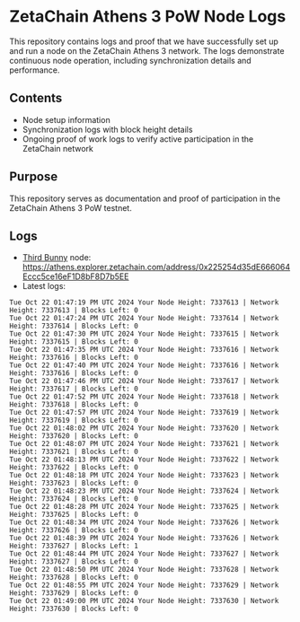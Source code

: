 # ZetaChain Athens 3 PoW Node Logs
This repository contains logs and proof that we have successfully set up and run a node on the ZetaChain Athens 3 network. The logs demonstrate continuous node operation, including synchronization details and performance.

## Contents
- Node setup information
- Synchronization logs with block height details
- Ongoing proof of work logs to verify active participation in the ZetaChain network

## Purpose
This repository serves as documentation and proof of participation in the ZetaChain Athens 3 PoW testnet.

## Logs

- [Third Bunny](https://thirdbunny.xyz/) node: https://athens.explorer.zetachain.com/address/0x225254d35dE666064Eccc5ce16eF1D8bF8D7b5EE
- Latest logs:
```
Tue Oct 22 01:47:19 PM UTC 2024 Your Node Height: 7337613 | Network Height: 7337613 | Blocks Left: 0
Tue Oct 22 01:47:24 PM UTC 2024 Your Node Height: 7337614 | Network Height: 7337614 | Blocks Left: 0
Tue Oct 22 01:47:30 PM UTC 2024 Your Node Height: 7337615 | Network Height: 7337615 | Blocks Left: 0
Tue Oct 22 01:47:35 PM UTC 2024 Your Node Height: 7337616 | Network Height: 7337616 | Blocks Left: 0
Tue Oct 22 01:47:40 PM UTC 2024 Your Node Height: 7337616 | Network Height: 7337616 | Blocks Left: 0
Tue Oct 22 01:47:46 PM UTC 2024 Your Node Height: 7337617 | Network Height: 7337617 | Blocks Left: 0
Tue Oct 22 01:47:52 PM UTC 2024 Your Node Height: 7337618 | Network Height: 7337618 | Blocks Left: 0
Tue Oct 22 01:47:57 PM UTC 2024 Your Node Height: 7337619 | Network Height: 7337619 | Blocks Left: 0
Tue Oct 22 01:48:02 PM UTC 2024 Your Node Height: 7337620 | Network Height: 7337620 | Blocks Left: 0
Tue Oct 22 01:48:07 PM UTC 2024 Your Node Height: 7337621 | Network Height: 7337621 | Blocks Left: 0
Tue Oct 22 01:48:13 PM UTC 2024 Your Node Height: 7337622 | Network Height: 7337622 | Blocks Left: 0
Tue Oct 22 01:48:18 PM UTC 2024 Your Node Height: 7337623 | Network Height: 7337623 | Blocks Left: 0
Tue Oct 22 01:48:23 PM UTC 2024 Your Node Height: 7337624 | Network Height: 7337624 | Blocks Left: 0
Tue Oct 22 01:48:28 PM UTC 2024 Your Node Height: 7337625 | Network Height: 7337625 | Blocks Left: 0
Tue Oct 22 01:48:34 PM UTC 2024 Your Node Height: 7337626 | Network Height: 7337626 | Blocks Left: 0
Tue Oct 22 01:48:39 PM UTC 2024 Your Node Height: 7337626 | Network Height: 7337627 | Blocks Left: 1
Tue Oct 22 01:48:44 PM UTC 2024 Your Node Height: 7337627 | Network Height: 7337627 | Blocks Left: 0
Tue Oct 22 01:48:50 PM UTC 2024 Your Node Height: 7337628 | Network Height: 7337628 | Blocks Left: 0
Tue Oct 22 01:48:55 PM UTC 2024 Your Node Height: 7337629 | Network Height: 7337629 | Blocks Left: 0
Tue Oct 22 01:49:00 PM UTC 2024 Your Node Height: 7337630 | Network Height: 7337630 | Blocks Left: 0
```
